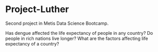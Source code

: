 # Project-Luther
Second project in Metis Data Science Bootcamp.

Has dengue affected the life expectancy of people in any country?
Do people in rich nations live longer?
What are the factors affecting life expectancy of a country?
